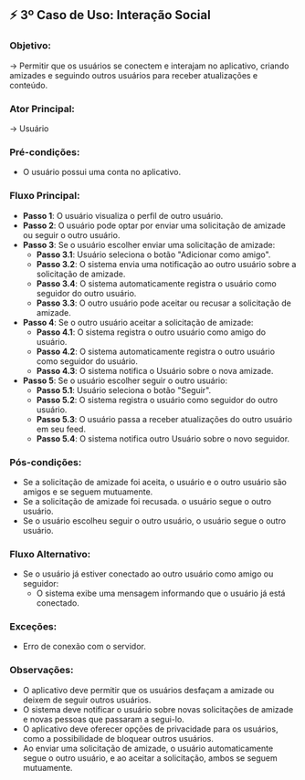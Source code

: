 ## ⚡ **3º Caso de Uso**:  Interação Social

### Objetivo: 
→ Permitir que os usuários se conectem e interajam no aplicativo, criando amizades e seguindo outros usuários para receber atualizações e conteúdo.

### Ator Principal:
→  Usuário

### Pré-condições:
- O usuário possui uma conta no aplicativo.

### Fluxo Principal:
- **Passo 1**: O usuário visualiza o perfil de outro usuário.
- **Passo 2**: O usuário pode optar por enviar uma solicitação de amizade ou seguir o outro usuário.
- **Passo 3**: Se o usuário escolher enviar uma solicitação de amizade:
    - **Passo 3.1**: Usuário seleciona o botão "Adicionar como amigo".
    - **Passo 3.2**: O sistema envia uma notificação ao outro usuário sobre a solicitação de amizade.
    - **Passo 3.4**: O sistema automaticamente registra o usuário como seguidor do outro usuário.
    - **Passo 3.3**: O outro usuário pode aceitar ou recusar a solicitação de amizade.
- **Passo 4**: Se o outro usuário aceitar a solicitação de amizade:
    - **Passo 4.1**: O sistema registra o outro usuário como amigo do usuário.
    - **Passo 4.2**: O sistema automaticamente registra o outro usuário como seguidor do usuário.
    - **Passo 4.3**: O sistema notifica o Usuário sobre o nova amizade.
- **Passo 5**: Se o usuário escolher seguir o outro usuário:
    - **Passo 5.1**: Usuário seleciona o botão "Seguir".
    - **Passo 5.2**: O sistema registra o usuário como seguidor do outro usuário.
    - **Passo 5.3**: O usuário passa a receber atualizações do outro usuário em seu feed.
    - **Passo 5.4**: O sistema notifica outro Usuário sobre o novo seguidor.

### Pós-condições:
- Se a solicitação de amizade foi aceita, o usuário e o outro usuário são amigos e se seguem mutuamente.
- Se a solicitação de amizade foi recusada. o usuário segue o outro usuário.
- Se o usuário escolheu seguir o outro usuário, o usuário segue o outro usuário.


### Fluxo Alternativo:
- Se o usuário já estiver conectado ao outro usuário como amigo ou seguidor:
    - O sistema exibe uma mensagem informando que o usuário já está conectado.

### Exceções:
- Erro de conexão com o servidor.

### Observações:
- O aplicativo deve permitir que os usuários desfaçam a amizade ou deixem de seguir outros usuários.
- O sistema deve notificar o usuário sobre novas solicitações de amizade e novas pessoas que passaram a segui-lo.
- O aplicativo deve oferecer opções de privacidade para os usuários, como a possibilidade de bloquear outros usuários.
- Ao enviar uma solicitação de amizade, o usuário automaticamente segue o outro usuário, e ao aceitar a solicitação, ambos se seguem mutuamente.